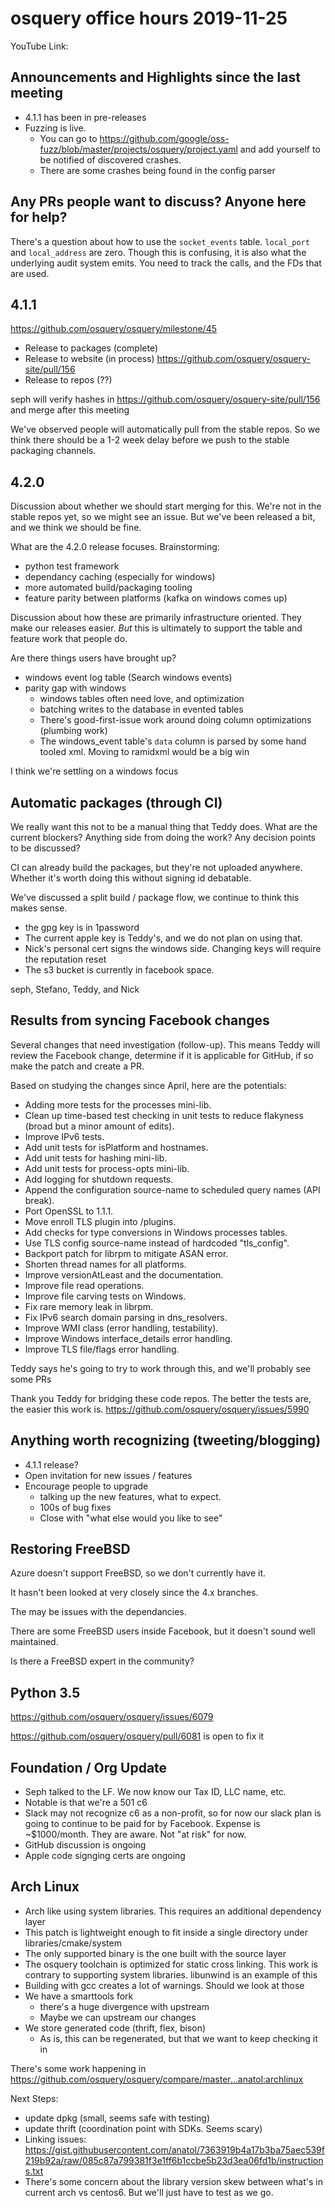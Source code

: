 # osquery office hours 2019-11-25

YouTube Link:

## Announcements and Highlights since the last meeting

* 4.1.1 has been in pre-releases
* Fuzzing is live. 
  - You can go to https://github.com/google/oss-fuzz/blob/master/projects/osquery/project.yaml 
    and add yourself to be notified of discovered crashes.
  - There are some crashes being found in the config parser

## Any PRs people want to discuss? Anyone here for help?

There's a question about how to use the `socket_events` table. `local_port` and `local_address` are zero. Though
this is confusing, it is also what the underlying audit system emits. You need to track the calls, and the FDs 
that are used. 

## 4.1.1

https://github.com/osquery/osquery/milestone/45

- Release to packages (complete)
- Release to website (in process) https://github.com/osquery/osquery-site/pull/156
- Release to repos (??)

seph will verify hashes in https://github.com/osquery/osquery-site/pull/156 and merge after this meeting

We've observed people will automatically pull from the stable repos. So we think there should be a 1-2 week delay 
before we push to the stable packaging channels.

## 4.2.0

Discussion about whether we should start merging for this. We're not in the stable repos yet, so we might see an 
issue. But we've been released a bit, and we think we should be fine.

What are the 4.2.0 release focuses. Brainstorming:
* python test framework
* dependancy caching (especially for windows)
* more automated build/packaging tooling
* feature parity between platforms (kafka on windows comes up)

Discussion about how these are primarily infrastructure oriented. They make our releases easier. _But_ this is ultimately to support the table and feature work that people do. 

Are there things users have brought up?
* windows event log table (Search windows events)
* parity gap with windows
  - windows tables often need love, and optimization
  - batching writes to the database in evented tables
  - There's good-first-issue work around doing column optimizations (plumbing work)
  - The windows_event table's `data` column is parsed by some hand tooled xml. Moving to ramidxml would be a big win


I think we're settling on a windows focus

## Automatic packages (through CI)

We really want this not to be a manual thing that Teddy does. What are the current blockers? Anything side 
from doing the work? Any decision points to be discussed?


CI can already build the packages, but they're not uploaded anywhere. Whether it's worth doing this 
without signing id debatable. 

We've discussed a split build / package flow, we continue to think this makes sense. 

* the gpg key is in 1password
* The current apple key is Teddy's, and we do not plan on using that. 
* Nick's personal cert signs the windows side. Changing keys will require the reputation reset
* The s3 bucket is currently in facebook space. 

seph, Stefano, Teddy, and Nick


## Results from syncing Facebook changes

Several changes that need investigation (follow-up). This means Teddy will review the Facebook change, 
determine if it is applicable for GitHub, if so make the patch and create a PR.

Based on studying the changes since April, here are the potentials:
- Adding more tests for the processes mini-lib.
- Clean up time-based test checking in unit tests to reduce flakyness (broad but a minor amount of edits).
- Improve IPv6 tests.
- Add unit tests for isPlatform and hostnames.
- Add unit tests for hashing mini-lib.
- Add unit tests for process-opts mini-lib.
- Add logging for shutdown requests.
- Append the configuration source-name to scheduled query names (API break).
- Port OpenSSL to 1.1.1.
- Move enroll TLS plugin into /plugins.
- Add checks for type conversions in Windows processes tables.
- Use TLS config source-name instead of hardcoded "tls_config".
- Backport patch for librpm to mitigate ASAN error.
- Shorten thread names for all platforms.
- Improve versionAtLeast and the documentation.
- Improve file read operations.
- Improve file carving tests on Windows.
- Fix rare memory leak in librpm.
- Fix IPv6 search domain parsing in dns_resolvers.
- Improve WMI class (error handling, testability).
- Improve Windows interface_details error handling.
- Improve TLS file/flags error handling.

Teddy says he's going to try to work through this, and we'll probably see some PRs

Thank you Teddy for bridging these code repos. The better the tests are, the easier this work is. https://github.com/osquery/osquery/issues/5990

## Anything worth recognizing (tweeting/blogging)

* 4.1.1 release?
* Open invitation for new issues / features
* Encourage people to upgrade
  - talking up the new features, what to expect.
  - 100s of bug fixes
  - Close with "what else would you like to see"

## Restoring FreeBSD

Azure doesn't support FreeBSD, so we don't currently have it. 

It hasn't been looked at very closely since the 4.x branches.

The may be issues with the dependancies.

There are some FreeBSD users inside Facebook, but it doesn't sound well maintained. 

Is there a FreeBSD expert in the community?

## Python 3.5

https://github.com/osquery/osquery/issues/6079

https://github.com/osquery/osquery/pull/6081 is open to fix it

## Foundation / Org Update

- Seph talked to the LF. We now know our Tax ID, LLC name, etc.
- Notable is that we're a 501 c6
- Slack may not recognize c6 as a non-profit, so for now our slack plan is going to continue to be paid for by Facebook. 
  Expense is ~$1000/month. They are aware. Not "at risk" for now.
- GitHub discussion is ongoing
- Apple code signging certs are ongoing

## Arch Linux

- Arch like using system libraries. This requires an additional dependency layer
- This patch is lightweight enough to fit inside a single directory under libraries/cmake/system
- The only supported binary is the one built with the source layer
- The osquery toolchain is optimized for static cross linking. This work is contrary to supporting system libraries. libunwind is an example of this
- Building with gcc creates a lot of warnings. Should we look at those
- We have a smarttools fork
  - there's a huge divergence with upstream
  - Maybe we can upstream our changes
- We store generated code (thrift, flex, bison)
  - As is, this can be regenerated, but that we want to keep checking it in

There's some work happening in https://github.com/osquery/osquery/compare/master...anatol:archlinux

Next Steps:
- update dpkg (small, seems safe with testing)
- update thrift (coordination point with SDKs. Seems scary)
- Linking issues: https://gist.githubusercontent.com/anatol/7363919b4a17b3ba75aec539f219b92a/raw/085c87a799381f3e1ff6b1ccbe5b23d3ea06fd1b/instructions.txt
- There's some concern about the library version skew between what's in current arch vs centos6. But we'll just have to test as we go.

